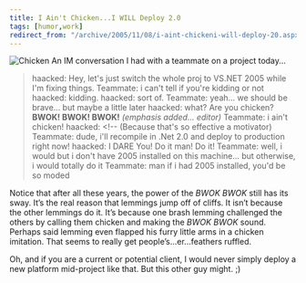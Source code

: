 ```yaml
---
title: I Ain't Chicken...I WILL Deploy 2.0
tags: [humor,work]
redirect_from: "/archive/2005/11/08/i-aint-chickeni-will-deploy-20.aspx/"
---
```


![Chicken](https://haacked.com/assets/images/chicken.jpg) An IM conversation I
had with a teammate on a project today...

> haacked: Hey, let's just switch the whole proj to VS.NET 2005 while
> I'm fixing things.
>  Teammate: i can't tell if you're kidding or not
>  haacked: kidding.
>  haacked: sort of.
>  Teammate: yeah... we should be brave... but maybe a little later
>  haacked: what? Are you chicken? **BWOK! BWOK! BWOK!** *(emphasis
> added... editor)*
>  Teammate: i ain't chicken!
>  haacked: <!-- (Because that's so effective a motivator)
>  Teammate: dude, i'll recompile in .Net 2.0 and deploy to production
> right now!
>  haacked: I DARE You! Do it man! Do it!
>  Teammate: well, i would but i don't have 2005 installed on this
> machine... but otherwise, i would totally do it
>  Teammate: man if i had 2005 installed, you'd be so moded

Notice that after all these years, the power of the *BWOK* *BWOK* still
has its sway. It’s the real reason that lemmings jump off of cliffs. It
isn’t because the other lemmings do it. It’s because one brash lemming
challenged the others by calling them chicken and making the *BWOK BWOK*
sound. Perhaps said lemming even flapped his furry little arms in a
chicken imitation. That seems to really get people’s...er...feathers
ruffled.

Oh, and if you are a current or potential client, I would never simply
deploy a new platform mid-project like that. But this other guy might.
;)

